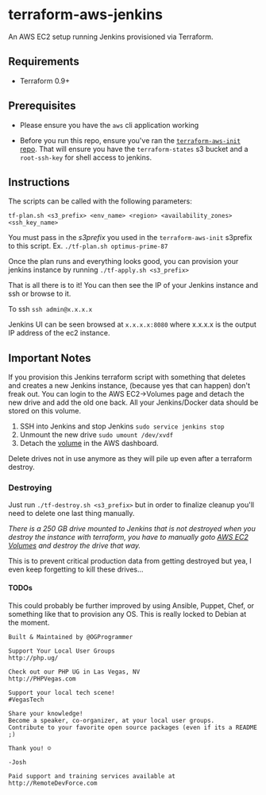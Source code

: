 # terraform-aws-jenkins
An AWS EC2 setup running Jenkins provisioned via Terraform.

## Requirements

* Terraform 0.9+

## Prerequisites
 
* Please ensure you have the `aws` cli application working

* Before you run this repo, ensure you've ran the [`terraform-aws-init` repo](https://github.com/OGProgrammer/terraform-aws-init). That will ensure you have the `terraform-states` s3 bucket and a `root-ssh-key` for shell access to jenkins.

## Instructions

The scripts can be called with the following parameters:

`tf-plan.sh <s3_prefix> <env_name> <region> <availability_zones> <ssh_key_name>`

You must pass in the *s3prefix* you used in the `terraform-aws-init` s3prefix to this script. Ex. `./tf-plan.sh optimus-prime-87`

Once the plan runs and everything looks good, you can provision your jenkins instance by running `./tf-apply.sh <s3_prefix>`

That is all there is to it! You can then see the IP of your Jenkins instance and ssh or browse to it.

To ssh `ssh admin@x.x.x.x`

Jenkins UI can be seen browsed at `x.x.x.x:8080` where x.x.x.x is the output IP address of the ec2 instance.

## Important Notes

If you provision this Jenkins terraform script with something that deletes and creates a new Jenkins instance,
(because yes that can happen) don't freak out. You can login to the AWS EC2->Volumes page and detach the new drive and add the old one back.
All your Jenkins/Docker data should be stored on this volume.

1. SSH into Jenkins and stop Jenkins `sudo service jenkins stop`
2. Unmount the new drive `sudo umount /dev/xvdf`
3. Detach the [volume](https://us-west-2.console.aws.amazon.com/ec2/v2/home?region=us-west-2#Volumes:sort=desc:createTime) in the AWS dashboard.


Delete drives not in use anymore as they will pile up even after a terraform destroy.

### Destroying

Just run `./tf-destroy.sh <s3_prefix>` but in order to finalize cleanup you'll need to delete one last thing manually.

*There is a 250 GB drive mounted to Jenkins that is not destroyed when you destroy the instance with terraform, you have to manually goto [AWS EC2 Volumes](https://us-west-2.console.aws.amazon.com/ec2/v2/home?region=us-west-2#Volumes:sort=desc:createTime) and destroy the drive that way.*

This is to prevent critical production data from getting destroyed but yea, I even keep forgetting to kill these drives...

#### TODOs

This could probably be further improved by using Ansible, Puppet, Chef, or something like that to provision any OS. This is really locked to Debian at the moment.

```
Built & Maintained by @OGProgrammer

Support Your Local User Groups
http://php.ug/

Check out our PHP UG in Las Vegas, NV
http://PHPVegas.com

Support your local tech scene!
#VegasTech

Share your knowledge!
Become a speaker, co-organizer, at your local user groups.
Contribute to your favorite open source packages (even if its a README ;)

Thank you! ☺

-Josh

Paid support and training services available at http://RemoteDevForce.com
```